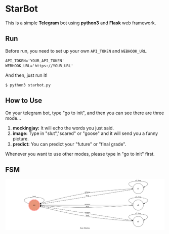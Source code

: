 # StarBot

This is a simple **Telegram** bot using **python3** and **Flask** web framework.

## Run

Before run, you need to set up your own `API_TOKEN` and `WEBHOOK_URL`.

    API_TOKEN='YOUR_API_TOKEN'
    WEBHOOK_URL='https://YOUR_URL'
And then, just run it!

    $ python3 starbot.py

## How to Use

On your telegram bot, type "go to init", and then you can see there are three mode...
1. **mockingjay:**
     It will echo the words you just said.
2. **image:**
     Type in "slut","scared" or "goose" and it will send you a funny picture.
3. **predict:**
     You can predict your "future" or "final grade".

Whenever you want to use other modes, please type in "go to init" first.

## FSM

![](https://github.com/kevin110604/StarBot/blob/master/show-fsm.png?raw=true)

